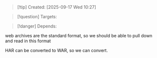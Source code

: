 
>[!tip] Created: [2025-09-17 Wed 10:27]

>[!question] Targets: 

>[!danger] Depends: 

web archives are the standard format, so we should be able to pull down and read in this format

HAR can be converted to WAR, so we can convert.